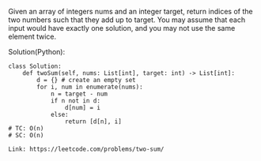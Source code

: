 Given an array of integers nums and an integer target, return indices of the two numbers such that they add up to target.
You may assume that each input would have exactly one solution, and you may not use the same element twice.

Solution(Python):
```
class Solution:
    def twoSum(self, nums: List[int], target: int) -> List[int]:
        d = {} # create an empty set
        for i, num in enumerate(nums):
            n = target - num
            if n not in d:
                d[num] = i
            else:
                return [d[n], i]
# TC: O(n)
# SC: O(n)
```
```
Link: https://leetcode.com/problems/two-sum/
```
